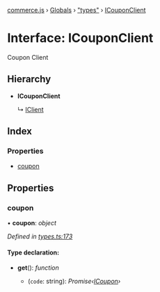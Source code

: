 [commerce.js](../README.md) › [Globals](../globals.md) › ["types"](../modules/_types_.md) › [ICouponClient](_types_.icouponclient.md)

# Interface: ICouponClient

Coupon Client

## Hierarchy

* **ICouponClient**

  ↳ [IClient](_types_.iclient.md)

## Index

### Properties

* [coupon](_types_.icouponclient.md#coupon)

## Properties

###  coupon

• **coupon**: *object*

*Defined in [types.ts:173](https://github.com/shopjs/commerce.js/blob/6dd814b/src/types.ts#L173)*

#### Type declaration:

* **get**(): *function*

  * (`code`: string): *Promise‹[ICoupon](_types_.icoupon.md)›*
